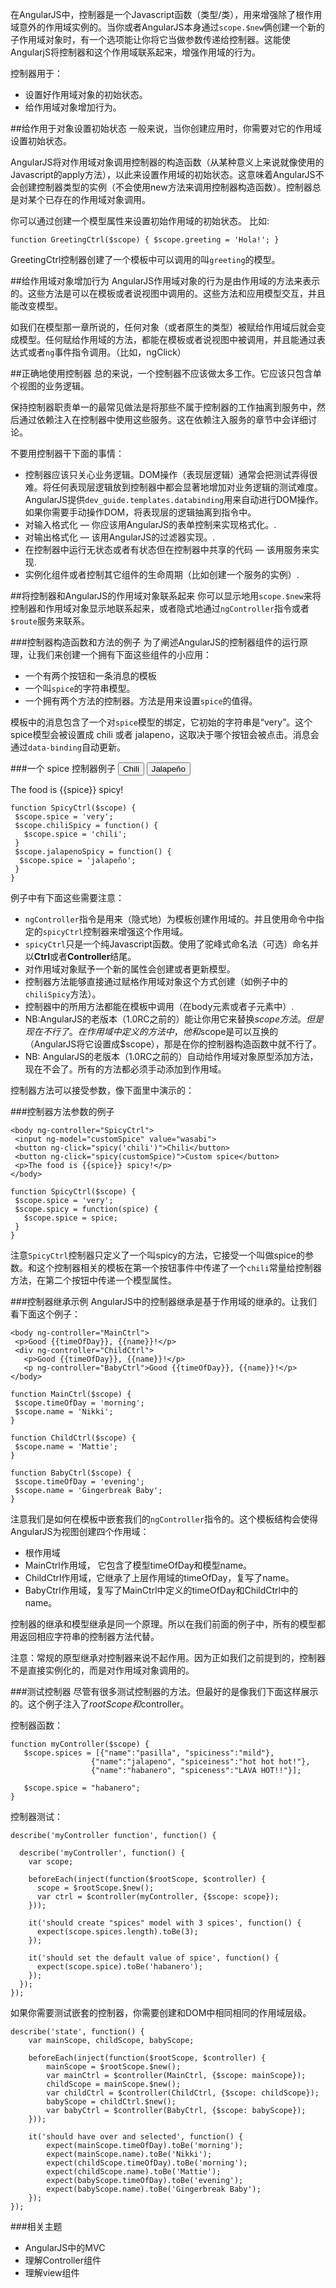 在AngularJS中，控制器是一个Javascript函数（类型/类），用来增强除了根作用域意外的作用域实例的。当你或者AngularJS本身通过`scope.$new`俩创建一个新的子作用域对象时，有一个选项能让你将它当做参数传递给控制器。这能使AngularjS将控制器和这个作用域联系起来，增强作用域的行为。

控制器用于：

*  设置好作用域对象的初始状态。
*  给作用域对象增加行为。

##给作用于对象设置初始状态
一般来说，当你创建应用时，你需要对它的作用域设置初始状态。

AngularJS将对作用域对象调用控制器的构造函数（从某种意义上来说就像使用的Javascript的apply方法），以此来设置作用域的初始状态。这意味着AngularJS不会创建控制器类型的实例（不会使用new方法来调用控制器构造函数）。控制器总是对某个已存在的作用域对象调用。

你可以通过创建一个模型属性来设置初始作用域的初始状态。 比如:

	function GreetingCtrl($scope) { $scope.greeting = 'Hola!'; }

GreetingCtrl控制器创建了一个模板中可以调用的叫`greeting`的模型。

##给作用域对象增加行为
AngularJS作用域对象的行为是由作用域的方法来表示的。这些方法是可以在模板或者说视图中调用的。这些方法和应用模型交互，并且能改变模型。

如我们在模型那一章所说的，任何对象（或者原生的类型）被赋给作用域后就会变成模型。任何赋给作用域的方法，都能在模板或者说视图中被调用，并且能通过表达式或者`ng`事件指令调用。（比如，ngClick）

##正确地使用控制器
总的来说，一个控制器不应该做太多工作。它应该只包含单个视图的业务逻辑。

保持控制器职责单一的最常见做法是将那些不属于控制器的工作抽离到服务中，然后通过依赖注入在控制器中使用这些服务。这在依赖注入服务的章节中会详细讨论。

不要用控制器干下面的事情：

*  控制器应该只关心业务逻辑。DOM操作（表现层逻辑）通常会把测试弄得很难。将任何表现层逻辑放到控制器中都会显著地增加对业务逻辑的测试难度。AngularJS提供`dev_guide.templates.databinding`用来自动进行DOM操作。如果你需要手动操作DOM，将表现层的逻辑抽离到指令中。
*  对输入格式化 — 你应该用AngularJS的表单控制来实现格式化。.
*  对输出格式化 — 该用AngularJS的过滤器实现。.
*  在控制器中运行无状态或者有状态但在控制器中共享的代码 — 该用服务来实现.
*  实例化组件或者控制其它组件的生命周期（比如创建一个服务的实例）.

##将控制器和AngularJS的作用域对象联系起来
你可以显示地用`scope.$new`来将控制器和作用域对象显示地联系起来，或者隐式地通过`ngController`指令或者`$route`服务来联系。

###控制器构造函数和方法的例子
为了阐述AngularJS的控制器组件的运行原理，让我们来创建一个拥有下面这些组件的小应用：

*  一个有两个按钮和一条消息的模板
*  一个叫`spice`的字符串模型。
*  一个拥有两个方法的控制器。方法是用来设置`spice`的值得。

模板中的消息包含了一个对`spice`模型的绑定，它初始的字符串是“very”。这个spice模型会被设置成 chili 或者 jalapeno，这取决于哪个按钮会被点击。消息会通过`data-binding`自动更新。

###一个 spice 控制器例子
	<body ng-controller="SpicyCtrl">
	 <button ng-click="chiliSpicy()">Chili</button>
	 <button ng-click="jalapenoSpicy()">Jalapeño</button>
	 <p>The food is {{spice}} spicy!</p>
	</body>
	 
	function SpicyCtrl($scope) {
	 $scope.spice = 'very';
	 $scope.chiliSpicy = function() {
	   $scope.spice = 'chili';
	 }
	 $scope.jalapenoSpicy = function() {
	  $scope.spice = 'jalapeño';
	 }
	}

例子中有下面这些需要注意：

*  `ngController`指令是用来（隐式地）为模板创建作用域的。并且使用命令中指定的`spicyCtrl`控制器来增强这个作用域。
*  `spicyCtrl`只是一个纯Javascript函数。使用了驼峰式命名法（可选）命名并以**Ctrl**或者**Controller**结尾。
*  对作用域对象赋予一个新的属性会创建或者更新模型。
*  控制器方法能够直接通过赋格作用域对象这个方式创建（如例子中的`chiliSpicy`方法）。
*  控制器中的所用方法都能在模板中调用（在body元素或者子元素中）.
*  NB:AngularJS的老版本（1.0RC之前的）能让你用它来替换$scope方法。但是现在不行了。在作用域中定义的方法中，他和$scope是可以互换的（AngularJS将它设置成$scope），那是在你的控制器构造函数中就不行了。
*  NB: AngularJS的老版本（1.0RC之前的）自动给作用域对象原型添加方法，现在不会了。所有的方法都必须手动添加到作用域。

控制器方法可以接受参数，像下面里中演示的：

###控制器方法参数的例子

	<body ng-controller="SpicyCtrl">
	 <input ng-model="customSpice" value="wasabi">
	 <button ng-click="spicy('chili')">Chili</button>
	 <button ng-click="spicy(customSpice)">Custom spice</button>
	 <p>The food is {{spice}} spicy!</p>
	</body>
	 
	function SpicyCtrl($scope) {
	 $scope.spice = 'very';
	 $scope.spicy = function(spice) {
	   $scope.spice = spice;
	 }
	}

注意`SpicyCtrl`控制器只定义了一个叫spicy的方法，它接受一个叫做spice的参数。和这个控制器相关的模板在第一个按钮事件中传递了一个`chili`常量给控制器方法，在第二个按钮中传递一个模型属性。

###控制器继承示例
AngularJS中的控制器继承是基于作用域的继承的。让我们看下面这个例子：

	<body ng-controller="MainCtrl">
	 <p>Good {{timeOfDay}}, {{name}}!</p>
	 <div ng-controller="ChildCtrl">
	   <p>Good {{timeOfDay}}, {{name}}!</p>
	   <p ng-controller="BabyCtrl">Good {{timeOfDay}}, {{name}}!</p>
	</body>
	 
	function MainCtrl($scope) {
	 $scope.timeOfDay = 'morning';
	 $scope.name = 'Nikki';
	}
	 
	function ChildCtrl($scope) {
	 $scope.name = 'Mattie';
	}
	 
	function BabyCtrl($scope) {
	 $scope.timeOfDay = 'evening';
	 $scope.name = 'Gingerbreak Baby';
	}


注意我们是如何在模板中嵌套我们的`ngController`指令的。这个模板结构会使得AngularJS为视图创建四个作用域：

*  根作用域
*  MainCtrl作用域， 它包含了模型timeOfDay和模型name。
*  ChildCtrl作用域，它继承了上层作用域的timeOfDay，复写了name。
*  BabyCtrl作用域，复写了MainCtrl中定义的timeOfDay和ChildCtrl中的name。

控制器的继承和模型继承是同一个原理。所以在我们前面的例子中，所有的模型都用返回相应字符串的控制器方法代替。

注意：常规的原型继承对控制器来说不起作用。因为正如我们之前提到的，控制器不是直接实例化的，而是对作用域对象调用的。

###测试控制器
尽管有很多测试控制器的方法。但最好的是像我们下面这样展示的。这个例子注入了$rootScope和$controller。


控制器函数：

	function myController($scope) {
	   $scope.spices = [{"name":"pasilla", "spiciness":"mild"},
	                  {"name":"jalapeno", "spiceiness":"hot hot hot!"},
	                  {"name":"habanero", "spiceness":"LAVA HOT!!"}];
	 
	   $scope.spice = "habanero";
	}

控制器测试：

	describe('myController function', function() {
	 
	  describe('myController', function() {
	    var scope;
	 
	    beforeEach(inject(function($rootScope, $controller) {
	      scope = $rootScope.$new();
	      var ctrl = $controller(myController, {$scope: scope});
	    }));
	 
	    it('should create "spices" model with 3 spices', function() {
	      expect(scope.spices.length).toBe(3);
	    });
	 
	    it('should set the default value of spice', function() {
	      expect(scope.spice).toBe('habanero');
	    });
	  });
	});

如果你需要测试嵌套的控制器，你需要创建和DOM中相同相同的作用域层级。

	describe('state', function() {
	    var mainScope, childScope, babyScope;
	 
	    beforeEach(inject(function($rootScope, $controller) {
	        mainScope = $rootScope.$new();
	        var mainCtrl = $controller(MainCtrl, {$scope: mainScope});
	        childScope = mainScope.$new();
	        var childCtrl = $controller(ChildCtrl, {$scope: childScope});
	        babyScope = childCtrl.$new();
	        var babyCtrl = $controller(BabyCtrl, {$scope: babyScope});
	    }));
	 
	    it('should have over and selected', function() {
	        expect(mainScope.timeOfDay).toBe('morning');
	        expect(mainScope.name).toBe('Nikki');
	        expect(childScope.timeOfDay).toBe('morning');
	        expect(childScope.name).toBe('Mattie');
	        expect(babyScope.timeOfDay).toBe('evening');
	        expect(babyScope.name).toBe('Gingerbreak Baby');
	    });
	});

###相关主题
*  AngularJS中的MVC
*  理解Controller组件
*  理解view组件

